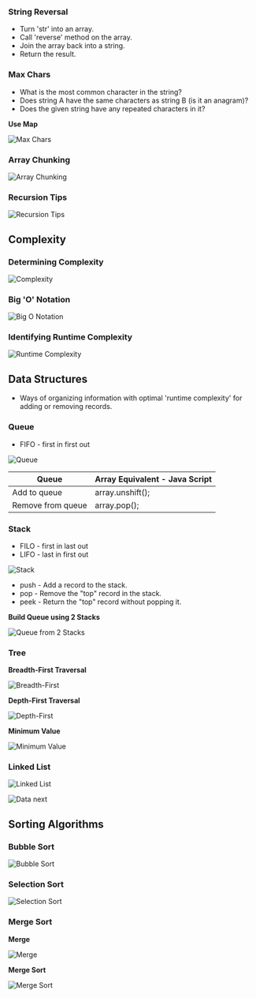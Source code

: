 ### String Reversal

- Turn 'str' into an array.
- Call 'reverse' method on the array.
- Join the array back into a string.
- Return the result.

### Max Chars

- What is the most common character in the string?
- Does string A have the same characters as string B (is it an anagram)?
- Does the given string have any repeated characters in it?

**Use Map**

![Max Chars](images/max-chars.png "Max Chars")

### Array Chunking

![Array Chunking](images/array-chunking.png "Array Chunking")

### Recursion Tips

![Recursion Tips](images/recursion.png "Recursion Tips")

## Complexity

### Determining Complexity

![Complexity](images/complexity.png "Complexity")

### Big 'O' Notation

![Big O Notation](images/big-o.png "Big O Notation")

### Identifying Runtime Complexity

![Runtime Complexity](images/runtime-complexity.png "Runtime Complexity")


## Data Structures

- Ways of organizing information with optimal 'runtime complexity' for adding or removing records.

### Queue

- FIFO - first in first out

![Queue](images/queue.png "Queue")

| Queue | Array Equivalent - Java Script |
|---|---|
| Add to queue | array.unshift(); |
| Remove from queue | array.pop(); |

### Stack

- FILO - first in last out
- LIFO - last in first out

![Stack](images/stack.png "Stack")

- push - Add a record to the stack.
- pop - Remove the "top" record in the stack.
- peek - Return the "top" record without popping it.

**Build Queue using 2 Stacks**

![Queue from 2 Stacks](images/two-stacks-add.png "Queue from 2 Stacks")


### Tree

**Breadth-First Traversal**

![Breadth-First](images/tree-breadth-first.png "Breadth-First")

**Depth-First Traversal**

![Depth-First](images/tree-depth-first-traversal.png "Depth-First")

**Minimum Value**

![Minimum Value](images/tree-min-value.png "Minimum Value")

### Linked List

![Linked List](images/linked-list.png "Linked List")

![Data next](images/data-next.png "Data next")

## Sorting Algorithms

### Bubble Sort

![Bubble Sort](images/bubble-sort.png "Bubble Sort")

### Selection Sort

![Selection Sort](images/selection-sort.png "Selection Sort")

### Merge Sort

**Merge**

![Merge](images/merge.png "Merge")

**Merge Sort**

![Merge Sort](images/merge-sort.png "Merge Sort")
